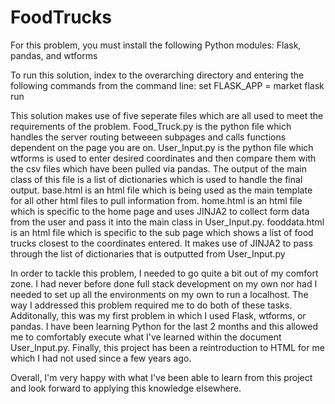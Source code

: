 # FoodTrucks
For this problem, you must install the following Python modules:
Flask, pandas, and wtforms

To run this solution, index to the overarching directory and entering the following commands from the command line:
set FLASK_APP = market
flask run

This solution makes use of five seperate files which are all used to meet the requirements of the problem.
Food_Truck.py is the python file which handles the server routing betweeen subpages and calls functions dependent on the page you are on.
User_Input.py is the python file which wtforms is used to enter desired coordinates and then compare them with the csv files which have been pulled via pandas.  The output of the main class of this file is a list of dictionaries which is used to handle the final output.
base.html is an html file which is being used as the main template for all other html files to pull information from.
home.html is an html file which is specific to the home page and uses JINJA2 to collect form data from the user and pass it into the main class in User_Input.py.
fooddata.html is an html file which is specific to the sub page which shows a list of food trucks closest to the coordinates entered.  It makes use of JINJA2 to pass through the list of dictionaries that is outputted from User_Input.py

In order to tackle this problem, I needed to go quite a bit out of my comfort zone.  I had never before done full stack development on my own nor had I needed to set up all the environments on my own to run a localhost.  The way I addressed this problem required me to do both of these tasks.  Additonally, this was my first problem in which I used Flask, wtforms, or pandas.  I have been learning Python for the last 2 months and this allowed me to comfortably execute what I've learned within the document User_Input.py.  Finally, this project has been a reintroduction to HTML for me which I had not used since a few years ago.

Overall, I'm very happy with what I've been able to learn from this project and look forward to applying this knowledge elsewhere.
